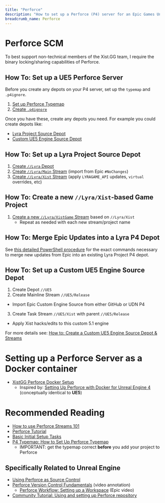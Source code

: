 ```yaml
---
title: "Perforce"
description: "How to set up a Perforce (P4) server for an Epic Games Unreal Engine project, including example Stream setup and working PowerShell examples for a UE5 custom engine and a UE5 Lyra game."
breadcrumb_name: Perforce
---
```


# Perforce SCM

To best support non-technical members of the Xist.GG team,
I require the binary locking/sharing capabilities of Perforce.


## How To: Set up a UE5 Perforce Server

Before you create any depots on your P4 server, set up the `typemap` and `.p4ignore`.

1. [Set up Perforce Typemap](./Typemap)
2. [Create `.p4ignore`](./p4ignore)

Once you have these, create any depots you need.
For example you could create depots like:

- [Lyra Project Source Depot](#LyraProjectSourceDepot)
- [Custom UE5 Engine Source Depot](#CustomUE5EngineSourceDepot)


<a id='LyraProjectSourceDepot'></a>
## How To: Set up a Lyra Project Source Depot

1. [Create `//Lyra` Depot](./How-to-Create-Lyra-Depot)
2. [Create `//Lyra/Main` Stream](./How-to-Create-Lyra-Main-Stream) (import from Epic `#NoChanges`)
3. [Create `//Lyra/Xist` Stream](./How-to-Create-Lyra-Xist-Stream) (apply `LYRAGAME_API` updates, `virtual` overrides, etc)


## How To: Create a new `//Lyra/Xist`-based Game Project

1. [Create a new `//Lyra/XistGame` Stream](./How-to-Create-Lyra-Xist-Game-Stream) based on `//Lyra/Xist`
   - Repeat as needed with each new stream/project name


## How To: Merge Epic Updates into a Lyra P4 Depot

See [this detailed PowerShell procedure](/UE5/LyraStarterGame/Tutorials/Procedure-Merge-Epic-Source-into-Perforce)
for the exact commands necessary to merge new updates from Epic into an existing
Lyra Project P4 depot.


<a id='CustomUE5EngineSourceDepot'></a>
## How To: Set up a Custom UE5 Engine Source Depot

1. Create Depot `//UE5`
2. Create Mainline Stream `//UE5/Release`
  - Import Epic Custom Engine Source from either GitHub or UDN P4
3. Create Task Stream `//UE5/Xist` with parent `//UE5/Release`
  - Apply Xist hacks/edits to this custom 5.1 engine

For more details see: [How to: Create a Custom UE5 Engine Source Depot & Streams](./How-to-Create-Engine-Source-Depot)


# Setting up a Perforce Server as a Docker container

- [XistGG Perforce Docker Setup](https://github.com/XistGG/docker-perforce-server-for-unreal-engine)
  - Inspired by: [Setting Up Perforce with Docker for Unreal Engine 4](https://www.froyok.fr/blog/2018-09-setting-up-perforce-with-docker-for-unreal-engine-4/) (conceptually identical to **UE5**)


# Recommended Reading

- [How to use Perforce Streams 101](https://www.perforce.com/blog/vcs/how-use-perforce-streams-101)
- [Perforce Tutorial](https://www.perforce.com/manuals/p4guide/Content/P4Guide/chapter.tutorial.html)
- [Basic Initial Setup Tasks](https://www.perforce.com/manuals/p4guide/Content/P4Guide/basic-tasks.initial.html)
- [P4 Typemap: How to Set Up Perforce Typemap](https://www.perforce.com/blog/vcs/perforce-p4-typemap)
  - IMPORTANT: get the typemap correct **before** you add your project to Perforce


## Specifically Related to Unreal Engine

- [Using Perforce as Source Control](https://docs.unrealengine.com/5.1/en-US/using-perforce-as-source-control-for-unreal-engine/)
- [Perforce Version Control Fundamentals](/UE5/Annotations/Inside-Unreal/EpicGames-Version-Control-Fundamentals) (video annotation)
  - [Perforce Workflow: Setting up a Workspace](https://youtu.be/JxXydvG4mlI?t=1898) (Epic video)
- [Community Tutorial: Using and setting up Perforce repository](https://dev.epicgames.com/community/learning/tutorials/Gxoj/unreal-engine-using-and-setting-up-perforce-repository)
